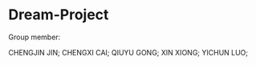 # Dream-Project

Group member: 


CHENGJIN JIN;
CHENGXI CAI;
QIUYU GONG; 
XIN XIONG; 
YICHUN LUO;


